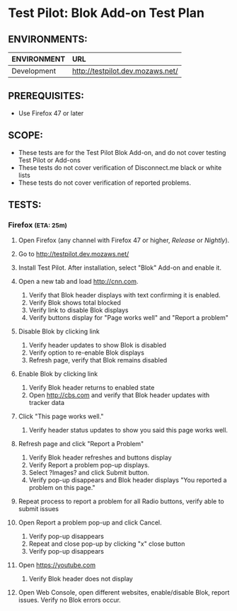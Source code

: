 # Test Pilot: Blok Add-on Test Plan

## ENVIRONMENTS:

| ENVIRONMENT | URL |
|:------------|:----|
| Development | http://testpilot.dev.mozaws.net/


## PREREQUISITES:

- Use Firefox 47 or later

## SCOPE:
- These tests are for the Test Pilot Blok Add-on, and do not cover testing Test Pilot or Add-ons
- These tests do not cover verification of Disconnect.me black or white lists
- These tests do not cover verification of reported problems.

## TESTS:


### Firefox <small>(ETA: 25m)</small>

1. Open Firefox (any channel with Firefox 47 or higher, _Release_ or _Nightly_).

1. Go to http://testpilot.dev.mozaws.net/

1. Install Test Pilot. After installation, select "Blok" Add-on and enable it.

1. Open a new tab and load http://cnn.com. 
	1. Verify that Blok header displays with text confirming it is enabled. 
	1. Verify Blok shows total blocked
	1. Verify link to disable Blok displays
	1. Verify buttons display for "Page works well" and "Report a problem"

1. Disable Blok by clicking link
	1. Verify header updates to show Blok is disabled
	1. Verify option to re-enable Blok displays
	1. Refresh page, verify that Blok remains disabled

1. Enable Blok by clicking link
	1. Verify Blok header returns to enabled state
	1. Open http://cbs.com and verify that Blok header updates with tracker data

1. Click "This page works well."
	1. Verify header status updates to show you said this page works well.

1. Refresh page and click "Report a Problem"
	1. Verify Blok header refreshes and buttons display
	1. Verify Report a problem pop-up displays. 
	1. Select ?Images? and click Submit button.
	1. Verify pop-up disappears and Blok header displays "You reported a problem on this page."

1. Repeat process to report a problem for all Radio buttons, verify able to submit issues
1. Open Report a problem pop-up and click Cancel.
	1. Verify pop-up disappears
	1. Repeat and close pop-up by clicking "x" close button
	1. Verify pop-up disappears

1. Open https://youtube.com
	1. Verify Blok header does not display

1. Open Web Console, open different websites, enable/disable Blok, report issues. Verify no Blok errors occur.

